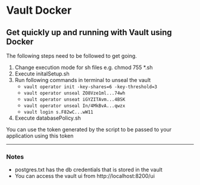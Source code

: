 # Vault Docker
## Get quickly up and running with Vault using Docker

The following steps need to be followed to get going.

1. Change execution mode for sh files e.g. chmod 755 *.sh
2. Execute initalSetup.sh
3. Run following commands in terminal to unseal the vault
    - `vault operator init -key-shares=6 -key-threshold=3`
    - `vault operator unseal ZO8Vze1ml...74wh`
    - `vault operator unseat iGYZITAvm...4BSK`
    - `vault operator unseal In/4MkBvA...qwzx`
    - `vault login s.F82wC...wW11`
4. Execute databasePolicy.sh

You can use the token generated by the script to be passed to your application using this token

---
### Notes
- postgres.txt has the db credentials that is stored in the vault
- You can access the vault ui from http://localhost:8200/ui

